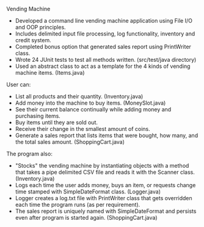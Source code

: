 Vending Machine

* Developed a command line vending machine application using File I/O and OOP principles.
* Includes delimited input file processing, log functionality, inventory and credit system. 
* Completed bonus option that generated sales report using PrintWriter class.
* Wrote 24 JUnit tests to test all methods written. (src/test/java directory)
* Used an abstract class to act as a template for the 4 kinds of vending machine items. (Items.java)

User can:

* List all products and their quantity. (Inventory.java)
* Add money into the machine to buy items. (MoneySlot.java)
* See their current balance continually while adding money and purchasing items.
* Buy items until they are sold out.
* Receive their change in the smallest amount of coins. 
* Generate a sales report that lists items that were bought, how many, and the total sales amount. (ShoppingCart.java)

The program also:

* "Stocks" the vending machine by instantiating objects with a method that takes a pipe delimited CSV file and reads it with the Scanner class. (Inventory.java)
* Logs each time the user adds money, buys an item, or requests change time stamped with SimpleDateFormat class. (Logger.java)
* Logger creates a log.txt file with PrintWriter class that gets overridden each time the program runs (as per requirement).
* The sales report is uniquely named with SimpleDateFormat and persists even after program is started again. (ShoppingCart.java)
